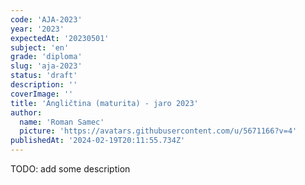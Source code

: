 ```yaml
---
code: 'AJA-2023'
year: '2023'
expectedAt: '20230501'
subject: 'en'
grade: 'diploma'
slug: 'aja-2023'
status: 'draft'
description: ''
coverImage: ''
title: 'Angličtina (maturita) - jaro 2023'
author:
  name: 'Roman Samec'
  picture: 'https://avatars.githubusercontent.com/u/5671166?v=4'
publishedAt: '2024-02-19T20:11:55.734Z'
---
```


TODO: add some description